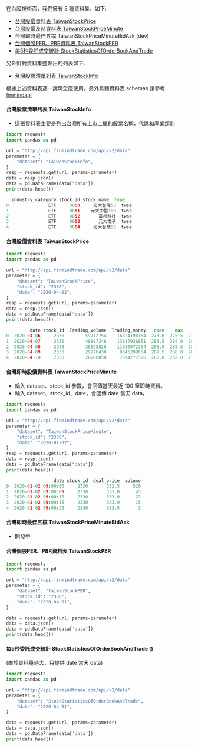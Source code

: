 在台股技術面，我們擁有 5 種資料集，如下:

- [台灣股價資料表 TaiwanStockPrice](https://finmind.github.io/tutor/TaiwanMarket/Technical/#taiwanstockprice)
- [台灣股價及時資料表 TaiwanStockPriceMinute](https://finmind.github.io/tutor/TaiwanMarket/Technical/#taiwanstockpriceminute)
- 台灣即時最佳五檔 TaiwanStockPriceMinuteBidAsk (dev)
- [台灣個股PER、PBR資料表 TaiwanStockPER](https://finmind.github.io/tutor/TaiwanMarket/Technical/#perpbr-taiwanstockper)
- [每5秒委託成交統計 StockStatisticsOfOrderBookAndTrade](https://finmind.github.io/tutor/TaiwanMarket/Technical/#StockStatisticsOfOrderBookAndTrade)

另外針對資料集整理出的列表如下:

- [台灣股票清單列表 TaiwanStockInfo](https://finmind.github.io/tutor/TaiwanMarket/Technical/#taiwanstockinfo)

根據上述資料表逐一說明怎麼使用，另外具體資料表 schemas 請參考 [finmindapi](http://api.finmindtrade.com/docs#/default/method_api_v2_data_get)

#### 台灣股票清單列表 TaiwanStockInfo

- 這張資料表主要是列出台灣所有上市上櫃的股票名稱，代碼和產業類別

```python
import requests
import pandas as pd

url = "http://api.finmindtrade.com/api/v2/data"
parameter = {
    "dataset": "TaiwanStockInfo",
}
resp = requests.get(url, params=parameter)
data = resp.json()
data = pd.DataFrame(data["data"])
print(data.head())

  industry_category stock_id stock_name  type
0               ETF     0050     元大台灣50  twse
1               ETF     0051    元大中型100  twse
2               ETF     0052       富邦科技  twse
3               ETF     0053       元大電子  twse
4               ETF     0054     元大台商50  twse
```

#### 台灣股價資料表 TaiwanStockPrice

```python
import requests
import pandas as pd

url = "http://api.finmindtrade.com/api/v2/data"
parameter = {
    "dataset": "TaiwanStockPrice",
    "stock_id": "2330",
    "date": "2020-04-02",
}
resp = requests.get(url, params=parameter)
data = resp.json()
data = pd.DataFrame(data["data"])
print(data.head())

         date stock_id  Trading_Volume  Trading_money   open    max    min  close  spread  Trading_turnover
0  2020-04-06     2330        59712754    16324198154  273.0  275.5  270.0  275.5    -1.0             19971
1  2020-04-07     2330        48887346    13817936851  283.5  284.0  280.5  283.0    -1.0             24281
2  2020-04-08     2330        38698826    11016972354  285.0  285.5  283.0  285.0    -1.0             19126
3  2020-04-09     2330        29276430     8346209654  287.5  288.0  282.5  283.0    -1.0             15271
4  2020-04-10     2330        28206858     7894277586  280.0  282.0  279.0  279.5    -1.0             15833
```

#### 台灣即時股價資料表 TaiwanStockPriceMinute

- 輸入 dataset、stock_id 參數，會回傳當天最近 100 筆即時資料。
- 輸入 dataset、stock_id、date，會回傳 date 當天 data。

```python
import requests
import pandas as pd

url = "http://api.finmindtrade.com/api/v2/data"
parameter = {
    "dataset": "TaiwanStockPriceMinute",
    "stock_id": "2330",
    "date": "2020-01-02",
}
resp = requests.get(url, params=parameter)
data = resp.json()
data = pd.DataFrame(data["data"])
print(data.head())

                  date stock_id  deal_price  volume
0  2020-01-02 09:00:00     2330       332.5     520
1  2020-01-02 09:00:05     2330       333.0      45
2  2020-01-02 09:00:10     2330       333.0      22
3  2020-01-02 09:00:15     2330       333.0      15
4  2020-01-02 09:00:20     2330       333.5       3
```

#### 台灣即時最佳五檔 TaiwanStockPriceMinuteBidAsk

- 開發中

#### 台灣個股PER、PBR資料表 TaiwanStockPER

```python
import requests
import pandas as pd

url = "http://api.finmindtrade.com/api/v2/data"
parameter = {
    "dataset": "TaiwanStockPER",
    "stock_id": "2330",
    "date": "2020-04-01",
}

data = requests.get(url, params=parameter)
data = data.json()
data = pd.DataFrame(data['data'])
print(data.head())
```

#### 每5秒委託成交統計 StockStatisticsOfOrderBookAndTrade ()
(由於資料量過大，只提供 date 當天 data)

```python
import requests
import pandas as pd

url = "http://api.finmindtrade.com/api/v2/data"
parameter = {
    "dataset": "StockStatisticsOfOrderBookAndTrade",
    "date": "2020-04-01",
}

data = requests.get(url, params=parameter)
data = data.json()
data = pd.DataFrame(data['data'])
print(data.head())
```
